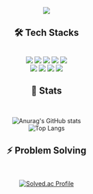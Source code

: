 <div align="center">
  <img src="https://capsule-render.vercel.app/api?type=waving&color=gradient&height=180&text=HyoSang's%20Github&animation=&fontColor=021a22&fontSize=60" />
</div>

<div align="center">

## 🛠️ Tech Stacks  
<br>

<img src="https://img.shields.io/badge/CSS3-1572B6?style=for-the-badge&logo=CSS3&logoColor=white">
<img src="https://img.shields.io/badge/HTML5-E34F26?style=for-the-badge&logo=HTML5&logoColor=white">
<img src="https://img.shields.io/badge/Java-007396?style=for-the-badge&logo=Java&logoColor=white">
<img src="https://img.shields.io/badge/Vue.js-4FC08D?style=for-the-badge&logo=Vue.js&logoColor=white">
<img src="https://img.shields.io/badge/Spring Boot-6DB33F?style=for-the-badge&logo=Spring Boot&logoColor=white">
<br>
<img src="https://img.shields.io/badge/Spring-6DB33F?style=for-the-badge&logo=Spring&logoColor=white">
<img src="https://img.shields.io/badge/Javascript-F7DF1E?style=for-the-badge&logo=Javascript&logoColor=white">
<img src="https://img.shields.io/badge/Notion-000000?style=for-the-badge&logo=Notion&logoColor=white">
<img src="https://img.shields.io/badge/Slack-4A154B?style=for-the-badge&logo=Slack&logoColor=white">

</div>
<div align="center">

## 🏅 Stats  
<br>

![Anurag's GitHub stats](https://github-readme-stats.vercel.app/api?username=HyoSangByun&theme=vue-dark&show_icons=true)  
![Top Langs](https://github-readme-stats.vercel.app/api/top-langs/?username=HyoSangByun&layout=compact&theme=vue-dark&hide_border=true)

</div>

<div align="center">

## ⚡ Problem Solving  
<br>

[![Solved.ac Profile](http://mazassumnida.wtf/api/v2/generate_badge?boj=billy0410)](https://solved.ac/billy0410/)

</div>
